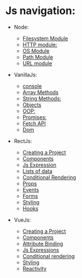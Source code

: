 # Js navigation:

- Node:
    - [Filesystem Module](node/FilesystemModule.md)
    - [HTTP module:](node/HTTPModule.md)
    - [OS Module](node/OsModule.md)
    - [Path Module](node/PathModule.md)
    - [URL module](node/URLModule.md)

- VanillaJs:
    - [console](Raw/Console.md)
    - [Array Methods](Raw/ArrayMethods.md)
    - [String Methods:](Raw/StringMethods.md)
    - [Objects](Raw/Objects.md)
    - [OOP:](Raw/Oop.md)
    - [Promises:](Raw/Promises.md)
    - [Fetch API](Raw/FetchApi.md)
    - [Dom](Raw/Dom.md)

- RectJs:
    - [Creating a Project](React/Basics.md)
    - [Components](React/Components.md)
    - [Js Expression](Vue/JsExpressions.md)
    - [Lists of data](React/ListsOfData.md)
    - [Conditional Rendering](React/ConditionalRendering.md)
    - [Props](React/Props.md)
    - [Events](React/Events.md)
    - [Forms](React/Forms.md)
    - [Styling](React/CssStyle.md)
    - [Hooks](React/Hooks.md)

- VueJs:
    - [Creating a Project](Vue/SetUp.md)
    - [Components](Vue/Components.md)
    - [Attribute Binding](Vue/AttributeBindings.md)
    - [Js Expressions](Vue/JsExpressions.md)
    - [Conditional rendering](Vue/ConditionalRendering.md)
    - [Styling](Vue/Styling.md)
    - [Reactivity](Vue/ReactivityState.md)